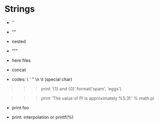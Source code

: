 # Strings

- ''

- ""

- nested

- """

- here files

- concat

- codes: \\ \' \" \n \t (special char)

>>> print '{1} and {0}'.format('spam', 'eggs')

>>> print 'The value of PI is approximately %5.3f.' % math.pi

- print foo

- print: interpolation or printf(%)

